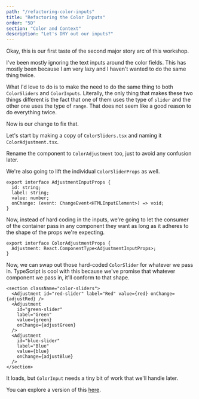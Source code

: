 ```yaml
---
path: "/refactoring-color-inputs"
title: "Refactoring the Color Inputs"
order: "5D"
section: "Color and Context"
description: "Let's DRY out our inputs?"
---
```


Okay, this is our first taste of the second major story arc of this workshop.

I've been mostly ignoring the text inputs around the color fields. This has mostly been because I am very lazy and I haven't wanted to do the same thing twice.

What I'd love to do is to make the need to do the same thing to both `ColorSliders` and `ColorInputs`. Literally, the only thing that makes these two things different is the fact that one of them uses the type of `slider` and the other one uses the type of `range`. That does not seem like a good reason to do everything twice.

Now is our change to fix that.

Let's start by making a copy of `ColorSliders.tsx` and naming it `ColorAdjustment.tsx`.

Rename the component to `ColorAdjustment` too, just to avoid any confusion later.

We're also going to lift the individual `ColorSliderProps` as well.

```tsx
export interface AdjustmentInputProps {
  id: string;
  label: string;
  value: number;
  onChange: (event: ChangeEvent<HTMLInputElement>) => void;
}
```

Now, instead of hard coding in the inputs, we're going to let the consumer of the container pass in any component they want as long as it adheres to the shape of the props we're expecting.

```tsx
export interface ColorAdjustmentProps {
  Adjustment: React.ComponentType<AdjustmentInputProps>;
}
```

Now, we can swap out those hard-coded `ColorSlider` for whatever we pass in. TypeScript is cool with this because we've promise that whatever component we pass in, it'll conform to that shape.

```tsx
<section className="color-sliders">
  <Adjustment id="red-slider" label="Red" value={red} onChange={adjustRed} />
  <Adjustment
    id="green-slider"
    label="Green"
    value={green}
    onChange={adjustGreen}
  />
  <Adjustment
    id="blue-slider"
    label="Blue"
    value={blue}
    onChange={adjustBlue}
  />
</section>
```

It loads, but `ColorInput` needs a tiny bit of work that we'll handle later.

You can explore a version of this [here][complete].

[complete]: https://codesandbox.io/s/red-green-blue-with-better-color-adjustment-nppsf?file=/src/ColorInput.tsx

